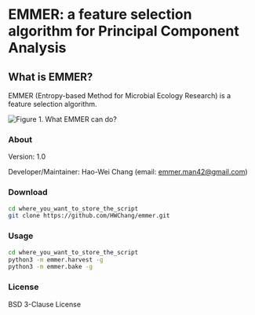 # EMMER: a feature selection algorithm for Principal Component Analysis

## What is EMMER?

EMMER (Entropy-based Method for Microbial Ecology Research) is a feature selection algorithm.


![Figure 1. What EMMER can do?](https://drive.google.com/file/d/1m2O658NZMInmYYlyI9AdUuz2hbg14U6X/view?usp=sharing)

### About
Version: 1.0

Developer/Maintainer: Hao-Wei Chang (email: emmer.man42@gmail.com)


### Download
```bash
cd where_you_want_to_store_the_script
git clone https://github.com/HWChang/emmer.git
```


### Usage
```bash
cd where_you_want_to_store_the_script
python3 -m emmer.harvest -g
python3 -m emmer.bake -g
```


### License
BSD 3-Clause License
